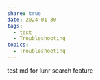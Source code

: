 ```yaml
---
share: true
date: 2024-01-30
tags:
  - test
  - Troubleshooting
topics:
  - Troubleshooting
---
```



test md for lunr search feature
